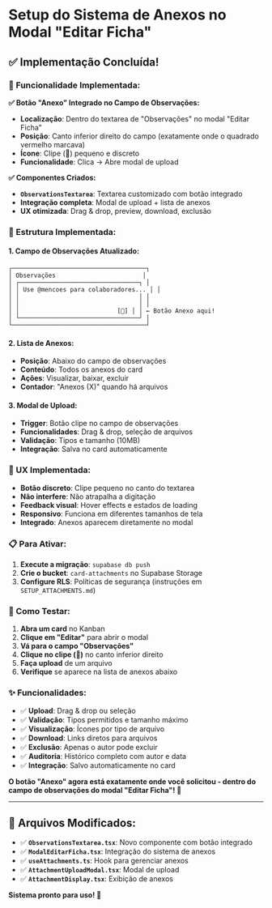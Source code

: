 # Setup do Sistema de Anexos no Modal "Editar Ficha"

## ✅ **Implementação Concluída!**

### **🎯 Funcionalidade Implementada:**

**✅ Botão "Anexo" Integrado no Campo de Observações:**
- **Localização**: Dentro do textarea de "Observações" no modal "Editar Ficha"
- **Posição**: Canto inferior direito do campo (exatamente onde o quadrado vermelho marcava)
- **Ícone**: Clipe (📎) pequeno e discreto
- **Funcionalidade**: Clica → Abre modal de upload

**✅ Componentes Criados:**
- **`ObservationsTextarea`**: Textarea customizado com botão integrado
- **Integração completa**: Modal de upload + lista de anexos
- **UX otimizada**: Drag & drop, preview, download, exclusão

### **🔧 Estrutura Implementada:**

#### **1. Campo de Observações Atualizado:**
```
┌─────────────────────────────────────┐
│ Observações                        │
│ ┌─────────────────────────────────┐ │
│ │ Use @mencoes para colaboradores... │ │
│ │                                 │ │
│ │                                 │ │
│ │                           [📎] │ │ ← Botão Anexo aqui!
│ └─────────────────────────────────┘ │
└─────────────────────────────────────┘
```

#### **2. Lista de Anexos:**
- **Posição**: Abaixo do campo de observações
- **Conteúdo**: Todos os anexos do card
- **Ações**: Visualizar, baixar, excluir
- **Contador**: "Anexos (X)" quando há arquivos

#### **3. Modal de Upload:**
- **Trigger**: Botão clipe no campo de observações
- **Funcionalidades**: Drag & drop, seleção de arquivos
- **Validação**: Tipos e tamanho (10MB)
- **Integração**: Salva no card automaticamente

### **🎨 UX Implementada:**

- **Botão discreto**: Clipe pequeno no canto do textarea
- **Não interfere**: Não atrapalha a digitação
- **Feedback visual**: Hover effects e estados de loading
- **Responsivo**: Funciona em diferentes tamanhos de tela
- **Integrado**: Anexos aparecem diretamente no modal

### **📋 Para Ativar:**

1. **Execute a migração**: `supabase db push`
2. **Crie o bucket**: `card-attachments` no Supabase Storage
3. **Configure RLS**: Políticas de segurança (instruções em `SETUP_ATTACHMENTS.md`)

### **🧪 Como Testar:**

1. **Abra um card** no Kanban
2. **Clique em "Editar"** para abrir o modal
3. **Vá para o campo "Observações"**
4. **Clique no clipe (📎)** no canto inferior direito
5. **Faça upload** de um arquivo
6. **Verifique** se aparece na lista de anexos abaixo

### **✨ Funcionalidades:**

- ✅ **Upload**: Drag & drop ou seleção
- ✅ **Validação**: Tipos permitidos e tamanho máximo
- ✅ **Visualização**: Ícones por tipo de arquivo
- ✅ **Download**: Links diretos para arquivos
- ✅ **Exclusão**: Apenas o autor pode excluir
- ✅ **Auditoria**: Histórico completo com autor e data
- ✅ **Integração**: Salvo automaticamente no card

**O botão "Anexo" agora está exatamente onde você solicitou - dentro do campo de observações do modal "Editar Ficha"! 🎉**

---

## 📝 **Arquivos Modificados:**

- ✅ **`ObservationsTextarea.tsx`**: Novo componente com botão integrado
- ✅ **`ModalEditarFicha.tsx`**: Integração do sistema de anexos
- ✅ **`useAttachments.ts`**: Hook para gerenciar anexos
- ✅ **`AttachmentUploadModal.tsx`**: Modal de upload
- ✅ **`AttachmentDisplay.tsx`**: Exibição de anexos

**Sistema pronto para uso! 🚀**
